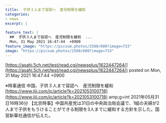 ```yaml
---
title:  子供３人まで容認へ　産児制限を緩和  
categories:
- news
excerpt: |
  
feature_text: |
  ##  子供３人まで容認へ　産児制限を緩和  ...
  Mon, 31 May 2021 16:47:44  +0900
feature_image: "https://picsum.photos/2560/600?image=733"
image: "https://picsum.photos/2560/600?image=733"
---
```


[https://asahi.5ch.net/test/read.cgi/newsplus/1622447264/](https://asahi.5ch.net/test/read.cgi/newsplus/1622447264/)
posted on Mon, 31 May 2021 16:47:44  +0900

<!--more-->

※時事通信 中国、子供３人まで容認へ　産児制限を緩和 [https://www.jiji.com/jc/article?k=2021053100718](https://www.jiji.com/jc/article?k=2021053100718) amp;g=int 2021年05月31日16時36分 【北京時事】中国共産党は31日の中央政治局会議で、1組の夫婦が2人まで子供をもうけることができる制限を3人までに緩和する方針を示した。国営新華社通信が伝えた。
